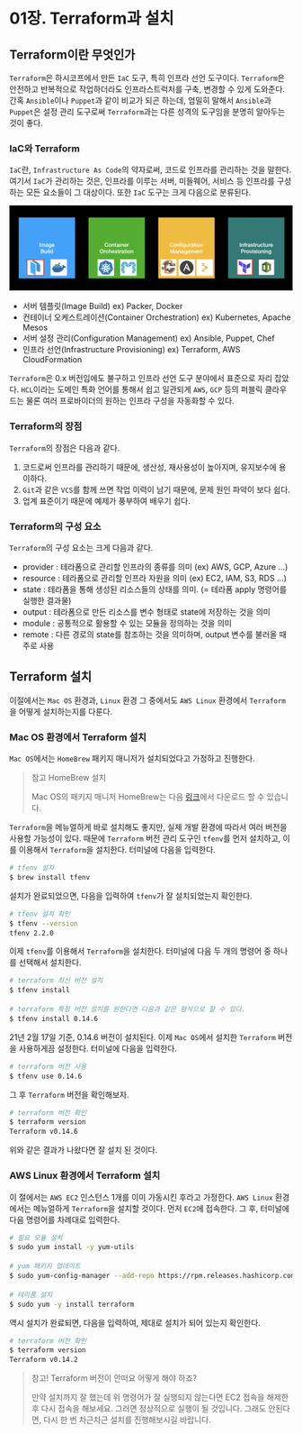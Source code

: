 # 01장. Terraform과 설치

## Terraform이란 무엇인가

`Terraform`은 하시코프에서 만든 `IaC` 도구, 특히 인프라 선언 도구이다. `Terraform`은 안전하고 반복적으로 작업하더라도 인프라스트럭처를 구축, 변경할 수 있게 도와준다. 간혹 `Ansible`이나 `Puppet`과 같이 비교가 되곤 하는데, 엄밀히 말해서 `Ansible`과 `Puppet`은 설정 관리 도구로써 `Terraform`과는 다른 성격의 도구임을 분명히 알아두는 것이 좋다.  

### IaC와 Terraform

`IaC`란, `Infrastructure As Code`의 약자로써, 코드로 인프라를 관리하는 것을 말한다. 여기서 `IaC`가 관리하는 것은, 인프라를 이루는 서버, 미들웨어, 서비스 등 인프라를 구성하는 모든 요소들이 그 대상이다. 또한 `IaC` 도구는 크게 다음으로 분류된다.

![01](./01.png)

* 서버 템플릿(Image Build) ex) Packer, Docker
* 컨테이너 오케스트레이션(Container Orchestration) ex) Kubernetes, Apache Mesos
* 서버 설정 관리(Configuration Management) ex) Ansible, Puppet, Chef
* 인프라 선언(Infrastructure Provisioning) ex) Terraform, AWS CloudFormation

 `Terraform`은 0.x 버전임에도 불구하고 인프라 선언 도구 분야에서 표준으로 자리 잡았다. `HCL`이라는 도메인 특화 언어를 통해서 쉽고 일관되게 `AWS`, `GCP` 등의 퍼블릭 클라우드는 물론 여러 프로바이더의 원하는 인프라 구성을 자동화할 수 있다.

### Terraform의 장점

`Terraform`의 장점은 다음과 같다.

1. 코드로써 인프라를 관리하기 때문에, 생산성, 재사용성이 높아지며, 유지보수에 용이하다.
2. `Git`과 같은 `VCS`를 함께 쓰면 작업 이력이 남기 때문에, 문제 원인 파악이 보다 쉽다.
3. 업계 표준이기 때문에 예제가 풍부하여 배우기 쉽다.

### Terraform의 구성 요소

`Terraform`의 구성 요소는 크게 다음과 같다.

* provider : 테라폼으로 관리할 인프라의 종류를 의미 (ex) AWS, GCP, Azure ...)
* resource : 테라폼으로 관리할 인프라 자원을 의미 (ex) EC2, IAM, S3, RDS ...)
* state : 테라폼을 통해 생성된 리소스들의 상태를 의미. (= 테라폼 apply 명령어를 실행한 결과물)
* output : 테라폼으로 만든 리소스를 변수 형태로 state에 저장하는 것을 의미
* module : 공통적으로 활용할 수 있는 모듈을 정의하는 것을 의미
* remote : 다른 경로의 state를 참조하는 것을 의미하며, output 변수를 불러올 때 주로 사용

## Terraform 설치

이절에서는 `Mac OS` 환경과, `Linux` 환경 그 중에서도 `AWS Linux` 환경에서 `Terraform`을 어떻게 설치하는지를 다룬다.

### Mac OS 환경에서 Terraform 설치

`Mac OS`에서는 `HomeBrew` 패키지 매니저가 설치되었다고 가정하고 진행한다.

> 참고 HomeBrew 설치
> 
> Mac OS의 패키지 매니저 HomeBrew는 다음 [링크](https://brew.sh/index_ko)에서 다운로드 할 수 있습니다. 

`Terraform`을 메뉴얼하게 바로 설치해도 좋지만, 실제 개발 환경에 따라서 여러 버전을 사용할 가능성이 있다. 때문에 `Terraform` 버전 관리 도구인 `tfenv`를 먼저 설치하고, 이를 이용해서 `Terraform`을 설치한다. 터미널에 다음을 입력한다.

```bash
# tfenv 설치
$ brew install tfenv
```

설치가 완료되었으면, 다음을 입력하여 `tfenv`가 잘 설치되었는지 확인한다.

```bash
# tfenv 설치 확인
$ tfenv --version
tfenv 2.2.0
```

이제 `tfenv`를 이용해서 `Terraform`을 설치한다. 터미널에 다음 두 개의 명령어 중 하나를 선택해서 설치한다.

```bash
# terraform 최신 버전 설치
$ tfenv install

# terraform 특정 버전 설치를 원한다면 다음과 같은 형식으로 할 수 있다.
$ tfenv install 0.14.6
```

21년 2월 17일 기준, 0.14.6 버전이 설치된다. 이제 `Mac OS`에서 설치한 `Terraform` 버전을 사용하게끔 설정한다. 터미널에 다음을 입력한다.

```bash
# terraform 버전 사용
$ tfenv use 0.14.6
```

그 후 `Terraform` 버전을 확인해보자.

```bash 
# terraform 버전 확인
$ terraform version
Terraform v0.14.6
```

위와 같은 결과가 나왔다면 잘 설치 된 것이다.

### AWS Linux 환경에서 Terraform 설치

이 절에서는 `AWS EC2` 인스턴스 1개를 이미 가동시킨 후라고 가정한다. `AWS Linux` 환경에서는 메뉴얼하게 `Terraform`을 설치할 것이다. 먼저 `EC2`에 접속한다. 그 후, 터미널에 다음 명령어를 차례대로 입력한다.

```bash
# 필요 모듈 설치
$ sudo yum install -y yum-utils

# yum 패키지 업데이트
$ sudo yum-config-manager --add-repo https://rpm.releases.hashicorp.com/AmazonLinux/hashicorp.repo

# 테라폼 설치
$ sudo yum -y install terraform
```

역시 설치가 완료되면, 다음을 입력하여, 제대로 설치가 되어 있는지 확인한다.

```bash
# terraform 버전 확인
$ terraform version
Terraform v0.14.2
```

> 참고! Terraform 버전이 안떠요 어떻게 해야 하죠?
> 
> 만약 설치까지 잘 했는데 위 명령어가 잘 실행되지 않는다면 EC2 접속을 해제한 후 다시 접속을 해보세요. 그러면 정상적으로 실행이 될 것입니다. 그래도 안된다면, 다시 한 번 차근차근 설치를 진행해보시길 바랍니다.

